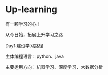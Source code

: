 # Up-learning
有一颗学习的心！

从今日始，拓展上升学习之路

Day1:建设学习路径

  主体编程语言：python、java
  
  主要运用方向：机器学习、深度学习、大数据分析
  
